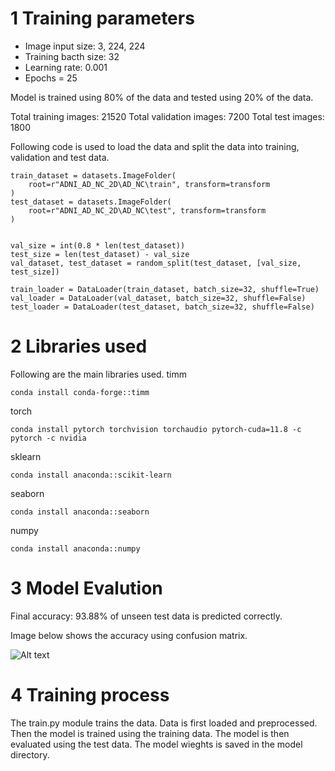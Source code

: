 # 1 Training parameters
- Image input size: 3, 224, 224
- Training bacth size: 32
- Learning rate: 0.001
- Epochs = 25

Model is trained using 80% of the data and tested using 20% of the data. 

Total training images: 21520
Total validation images: 7200
Total test images: 1800

Following code is used to load the data and split the data into training, validation and test data.

```
train_dataset = datasets.ImageFolder(
    root=r"ADNI_AD_NC_2D\AD_NC\train", transform=transform
)
test_dataset = datasets.ImageFolder(
    root=r"ADNI_AD_NC_2D\AD_NC\test", transform=transform
)


val_size = int(0.8 * len(test_dataset))
test_size = len(test_dataset) - val_size
val_dataset, test_dataset = random_split(test_dataset, [val_size, test_size])

train_loader = DataLoader(train_dataset, batch_size=32, shuffle=True)
val_loader = DataLoader(val_dataset, batch_size=32, shuffle=False)
test_loader = DataLoader(test_dataset, batch_size=32, shuffle=False)

```

# 2 Libraries used

Following are the main libraries used.
timm
```
conda install conda-forge::timm
```

torch
```
conda install pytorch torchvision torchaudio pytorch-cuda=11.8 -c pytorch -c nvidia
```

sklearn
```
conda install anaconda::scikit-learn
```

seaborn
```
conda install anaconda::seaborn
```

numpy
```
conda install anaconda::numpy
```

# 3 Model Evalution

Final accuracy: 93.88% of unseen test data is predicted correctly.

Image below shows the accuracy using confusion matrix.

![Alt text](images/confusion_matrix.png)

# 4 Training process
The train.py module trains the data. Data is first loaded and preprocessed. Then the model is trained using the training data. The model is then evaluated using the test data. The model wieghts is saved in the model directory. 
